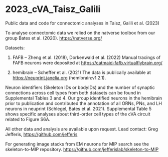 # 2023_cVA_Taisz_Galili
Public data and code for connectomic analyses in Taisz, Galili et al. (2023)

To analyse connectomic data we relied on the natverse toolbox from our group Bates et al. (2020).
https://natverse.org/

Datasets:
1. FAFB – Zheng et al. (2018), Dorkenwald et al. (2022)
Manual tracings of FAFB neurons were deposited at https://catmaid-fafb.virtualflybrain.org/

2. hemibrain – Scheffer et al. (2021)
The data is publically available at https://neuprint.janelia.org (hemibrain:v1.2.1).

Neuron identifiers (Skeleton IDs or bodyIDs) and the number of synaptic connections across cell types from both datasets can be found in Supplemental Tables 3 and 4. Our group identified neurons in the hemibrain prior to publication and contributed the annotation of all ORNs, PNs, and LH neurons in neuprint (Schlegel, Bates et al. 2021).
Supplemental Table 5 shows specific analyses about third-order cell types of the cVA circuit related to Figure S6A.

All other data and analysis are available upon request. Lead contact: Greg Jefferis, https://github.com/jefferis

For generating image stacks from EM neurons for MIP search see the skeleton-to-MIP repository.
https://github.com/jefferislab/skeleton-to-MIP
